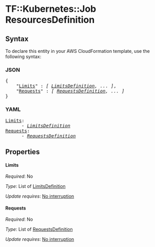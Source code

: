 # TF::Kubernetes::Job ResourcesDefinition

## Syntax

To declare this entity in your AWS CloudFormation template, use the following syntax:

### JSON

<pre>
{
    "<a href="#limits" title="Limits">Limits</a>" : <i>[ <a href="limitsdefinition.md">LimitsDefinition</a>, ... ]</i>,
    "<a href="#requests" title="Requests">Requests</a>" : <i>[ <a href="requestsdefinition.md">RequestsDefinition</a>, ... ]</i>
}
</pre>

### YAML

<pre>
<a href="#limits" title="Limits">Limits</a>: <i>
      - <a href="limitsdefinition.md">LimitsDefinition</a></i>
<a href="#requests" title="Requests">Requests</a>: <i>
      - <a href="requestsdefinition.md">RequestsDefinition</a></i>
</pre>

## Properties

#### Limits

_Required_: No

_Type_: List of <a href="limitsdefinition.md">LimitsDefinition</a>

_Update requires_: [No interruption](https://docs.aws.amazon.com/AWSCloudFormation/latest/UserGuide/using-cfn-updating-stacks-update-behaviors.html#update-no-interrupt)

#### Requests

_Required_: No

_Type_: List of <a href="requestsdefinition.md">RequestsDefinition</a>

_Update requires_: [No interruption](https://docs.aws.amazon.com/AWSCloudFormation/latest/UserGuide/using-cfn-updating-stacks-update-behaviors.html#update-no-interrupt)

